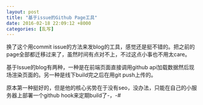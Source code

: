 ```yaml
---
layout: post
title: "基于issue的Github Page工具"
date: 2016-02-18 22:09:12 +8000
categories: [乱写]
---
```

<!-- datetime: 2016-02-18 22:09:12 -->
换了这个用commit issue的方法来发blog的工具，感觉还是挺不错的。把之前的page全部都迁移过来了，虽然时间有点对不上，不过这点小事也不用太care。

<!-- more -->

基于Issue的blog有两种，一种是在前端页面直接调用github api加载数据然后现场渲染页面的。另一种是线下build完之后在用git push上传的。

原本第一种挺好的，但是他的核心劣势在于没有seo，没办法，只能在自己的小服务器上部署一个github hook来定期build了-，-#
